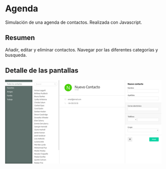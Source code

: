 # Agenda

Simulación de una agenda de contactos. Realizada con Javascript.


## Resumen

Añadir, editar y eliminar contactos. Navegar por las diferentes categorías y busqueda.
 

## Detalle de las pantallas

![Screenshot](captura.png) 

